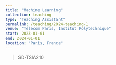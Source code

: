 ```yaml
---
title: "Machine Learning"
collection: teaching
type: "Teaching Assistant"
permalink: /teaching/2024-teaching-1
venue: "Télécom Paris, Institut Polytechnique"
start: 2023-01-01
end: 2024-01-01
location: "Paris, France"
---
```


> SD-TSIA210
